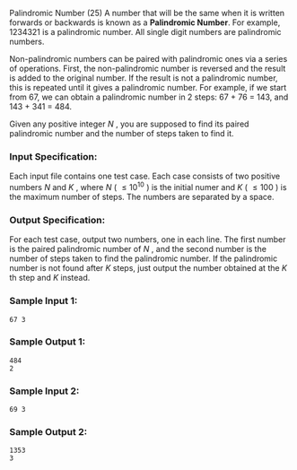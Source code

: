 Palindromic Number (25)
A number that will be the same when it is written forwards or backwards is
known as a **Palindromic Number**. For example, 1234321 is a palindromic
number. All single digit numbers are palindromic numbers.

Non-palindromic numbers can be paired with palindromic ones via a series of
operations. First, the non-palindromic number is reversed and the result is
added to the original number. If the result is not a palindromic number, this
is repeated until it gives a palindromic number. For example, if we start from
67, we can obtain a palindromic number in 2 steps: 67 + 76 = 143, and 143 +
341 = 484.

Given any positive integer $N$ , you are supposed to find its paired
palindromic number and the number of steps taken to find it.

### Input Specification:

Each input file contains one test case. Each case consists of two positive
numbers $N$ and $K$ , where $N$ ( $\le 10^{10}$ ) is the initial numer and $K$
( $\le 100$ ) is the maximum number of steps. The numbers are separated by a
space.

### Output Specification:

For each test case, output two numbers, one in each line. The first number is
the paired palindromic number of $N$ , and the second number is the number of
steps taken to find the palindromic number. If the palindromic number is not
found after $K$ steps, just output the number obtained at the $K$ th step and
$K$ instead.

### Sample Input 1:

    
    
    67 3
    

### Sample Output 1:

    
    
    484
    2
    

### Sample Input 2:

    
    
    69 3
    

### Sample Output 2:

    
    
    1353
    3
    

